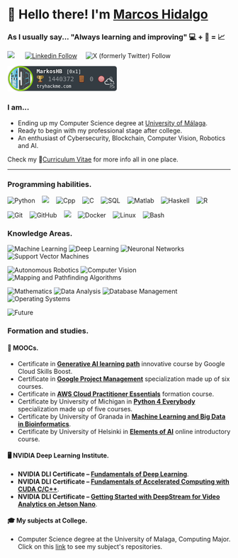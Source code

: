 # 👋 Hello there! I'm [Marcos Hidalgo](https://github.com/MarkosHB) 
### As I usually say... "Always learning and improving" 💻 + 📖 = 📈

<a href="mailto:marcoshidalgobanos@gmail.com?subject=Hi%20Marcos%20Hidalgo"><img src="https://img.shields.io/badge/gmail-%23D14836.svg?&style=flat&logo=gmail&logoColor=white" /></a> &nbsp;&nbsp;&nbsp;&nbsp;
[![Linkedin Follow](https://img.shields.io/twitter/url?url=https://www.linkedin.com/in/marcoshidalgobcolor=%231DA1F2&label=LinkedIn&logo=linkedin&style=social)](https://www.linkedin.com/in/marcoshidalgob)&nbsp;&nbsp;&nbsp;&nbsp;
![X (formerly Twitter) Follow](https://img.shields.io/twitter/follow/marcoshidalgob)

![tryhackme stats](https://raw.githubusercontent.com/MarkosHB/MarkosHB/master/assets/thm_propic.png)

### I am...
* Ending up my Computer Science degree at [University of Málaga](https://www.uma.es/#gsc.tab=0).
* Ready to begin with my professional stage after college.
* An enthusiast of Cybersecurity, Blockchain, Computer Vision, Robotics and AI.

Check my 📄[Curriculum Vitae][curriculum] for more info all in one place.

---

### Programming habilities.
![Python](https://img.shields.io/badge/Python-3776AB?style=flat&logo=python&logoColor=white)
&nbsp;&nbsp; <img src="https://img.shields.io/badge/Java-%23DD4F39.svg?style=flat&logo=oracle&logoColor=white">
&nbsp;&nbsp; ![Cpp](https://img.shields.io/badge/C%2B%2B-00599C?style=flat&logo=c%2B%2B&logoColor=white)
&nbsp;&nbsp; ![C](https://img.shields.io/badge/C-00599C?style=flat&logo=c&logoColor=white)
&nbsp;&nbsp; ![SQL](https://img.shields.io/badge/SQL-F80000.svg?&style=flat&logo=oracle&logoColor=white)
&nbsp;&nbsp; ![Matlab](https://img.shields.io/badge/Matlab-905020.svg?&style=flat&logo=Matlab&logoColor=white)
&nbsp;&nbsp; ![Haskell](https://img.shields.io/badge/Haskell-3776AB.svg?&style=flat&logo=haskell&logoColor=white)
&nbsp;&nbsp; ![R](https://img.shields.io/badge/R-003B57.svg?&style=flat&logo=R&logoColor=white)

![Git](https://img.shields.io/badge/-Git-181717?style=flat&logo=git)
&nbsp;&nbsp; ![GitHub](https://img.shields.io/badge/-GitHub-181717?style=flat&logo=github) 
&nbsp;&nbsp; <img src="https://img.shields.io/badge/Markdown-%23151515.svg?style=flat&logo=markdown&logoColor=white">
&nbsp;&nbsp; ![Docker](https://img.shields.io/badge/-Docker-181717?style=flat&logo=docker)
&nbsp;&nbsp; ![Linux](https://img.shields.io/badge/Linux-181717?style=flat&logo=linux)
&nbsp;&nbsp; ![Bash](https://img.shields.io/badge/Shell_Script-121011?style=flat&logo=gnu-bash&logoColor=white)
&nbsp;&nbsp;


### Knowledge Areas.
![Machine Learning](https://img.shields.io/badge/Machine%20Learning-gray?style=flat)
![Deep Learning](https://img.shields.io/badge/Deep%20Learning-gray?style=flat)
![Neuronal Networks](https://img.shields.io/badge/Neuronal%20Networks-gray?style=flat)
![Support Vector Machines](https://img.shields.io/badge/Support%20Vector%20Machines-gray?style=flat)

![Autonomous Robotics](https://img.shields.io/badge/Autonomous%20Robotics-gray?style=flat)
![Computer Vision](https://img.shields.io/badge/Computer%20Vision-gray?style=flat)
![Mapping and Pathfinding Algorithms](https://img.shields.io/badge/Mapping%20and%20Pathfinding%20Algorithms-gray?style=flat)

![Mathematics](https://img.shields.io/badge/Mathematics-gray?style=flat)
![Data Analysis](https://img.shields.io/badge/Data%20Analysis-gray?style=flat)
![Database Management](https://img.shields.io/badge/Database%20Management-gray?style=flat)
![Operating Systems](https://img.shields.io/badge/Operating%20Systems-gray?style=flat)

![Future](https://img.shields.io/badge/Interested%20in%20learning%20more%20about%20...%20-%20Cybersecurity%2C%20Blockchain%2C%20Cloud%20Services-white?style=social)


### Formation and studies.
#### 🚀 MOOCs.
*  Certificate in **[Generative AI learning path](https://www.cloudskillsboost.google/journeys/118)** innovative course by Google Cloud Skills Boost.
*  Certificate in **[Google Project Management](https://www.coursera.org/professional-certificates/google-project-management?)** specialization made up of six courses.
*  Certificate in **[AWS Cloud Practitioner Essentials](https://www.coursera.org/account/accomplishments/certificate/PJSDDP553UCD)** formation course.
*  Certificate by University of Michigan in **[Python 4 Everybody](https://www.coursera.org/specializations/python)** specialization made up of five courses.
*  Certificate by University of Granada in **[Machine Learning and Big Data in Bioinformatics](https://abierta.ugr.es/course/view.php?id=57)**.
*  Certificate by University of Helsinki in **[Elements of AI](https://course.elementsofai.com/)** online introductory course.

#### 🖥️ NVIDIA Deep Learning Institute.
*  **NVIDIA DLI Certificate – [Fundamentals of Deep Learning](https://courses.nvidia.com/certificates/fa23c9b1177f481e98165b17fb69fc9d)**.
*  **NVIDIA DLI Certificate – [Fundamentals of Accelerated Computing with CUDA C/C++](https://courses.nvidia.com/certificates/9cdf38e81db44420b09072d8b91d7e85)**. 
*  **NVIDIA DLI Certificate – [Getting Started with DeepStream for Video Analytics on Jetson Nano](https://courses.nvidia.com/certificates/22239167c9994f60884829f671b29c3a)**.

#### 🎓 My subjects at College.
- Computer Science degree at the University of Malaga, Computing Major. Click on this [link](https://github.com/MarkosHB/MarkosHB/blob/main/UniversitySubjects.md) to see my subject's repositories.

<!-- LINKS -->
[curriculum]: ./MarcosHidalgoCV.pdf
